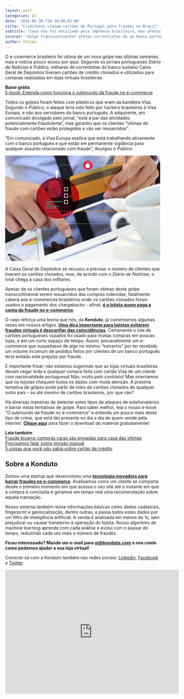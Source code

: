 ```yaml
---
layout: post
categories: pt
date: '2016-05-30-T10:39:00-03:00'
title: "Criminosos clonam cartões de Portugal para fraudes no Brasil"
subtitle: "Caso não foi noticiado pela imprensa brasileira, mas afetou e-commerces do nosso País"
excerpt: "Golpe transcontinental afetou correntistas de um banco português"
author: felipe
---
```


O e-commerce brasileiro foi vítima de um novo golpe nas últimas semanas, mas a notícia pouco ecoou por aqui. Segundo os jornais portugueses *Diário de Notícias* e *Público*, milhares de correntistas do banco lusitano Caixa Geral de Depósitos tiveram cartões de crédito clonados e utilizados para compras realizadas em lojas virtuais brasileiras. 

**Baixe grátis**   
[E-book: Entenda como funciona o submundo da fraude no e-commerce](http://ebooks.konduto.com/submundo-da-fraude?utm_source=konduto&utm_medium=blog&utm_campaign=conteudo-ccport)

Todos os golpes foram feitos com plásticos que eram da bandeira Visa. Segundo o *Público*, o ataque teria sido feito por hackers brasileiros à Visa Europa, e não aos servidores do banco português. A adquirente, em comunicado divulgado pelo jornal, “está a par das atividades potencialmente fraudulenta”, mas garantiu que os clientes “vítimas de fraude com cartões estão protegidos e vão ser ressarcidos”. 

“Em comunicado, a Visa Europa explica que está trabalhando ativamente com o banco português e que estão em permanente vigilância para qualquer assunto relacionado com fraude”, divulgou o *Público*. 

![img-cartao](/images/160530-cartao-grafismo.png)

A Caixa Geral de Depósitos se recusou a precisar o número de clientes que tiveram os cartões clonados, mas, de acordo com o *Diário de Notícias*, o total chega à casa dos milhares.

Apesar de os clientes portugueses que foram vítimas deste golpe transcontinental serem ressarcidos das compras indevidas, fatalmente caberá aos e-commerces brasileiros onde os cartões clonados foram usados o pagamento dos chargebacks - afinal, **[é o lojista quem paga a conta da fraude no e-commerce](https://blog.konduto.com/pt/2016/05/por-que-o-lojista-deve-pagar-pelo-chargeback/?utm_source=konduto&utm_medium=blog&utm_campaign=conteudo-ccport)**. 

O caso reforça uma teoria que nós, da **Konduto**, já comentamos algumas vezes em nossos artigos. **[Uma dica importante para lojistas evitarem fraudes virtuais é desconfiar das coincidências](https://blog.konduto.com/pt/2016/01/dicas-emergenciais-evitar-fraudes/?utm_source=konduto&utm_medium=blog&utm_campaign=conteudo-ccport)**. Certamente o lote de cartões portugueses vazados foi usado para muitas compras em poucas lojas, e em um curto espaço de tempo. Assim, provavelmente um e-commerce que suspeitasse de algo no mínimo “estranho” por ter recebido um volume incomum de pedidos feitos por clientes de um banco português teria evitado este prejuízo por fraude. 

É importante frisar: não estamos sugerindo que as lojas virtuais brasileiras devam negar toda e qualquer compra feita com cartão Visa de um cliente com nacionalidade portuguesa! Não, muito pelo contrário! Mas orientamos que os lojistas chequem todos os dados com muita atenção. A próxima tentativa de golpes pode partir de lotes de cartões clonados de qualquer outro país - ou até mesmo de cartões brasileiros, por que não?

Há diversas maneiras de detectar estes tipos de ataques de estelionatários e barrar estas tentativas de golpe. Para saber melhor, leia o nosso e-book “O submundo da fraude no e-commerce” e entenda um pouco mais deste tipo de crime, que está tão presente no dia a dia de quem vende pela internet. **[Clique aqui](http://ebooks.konduto.com/submundo-da-fraude?utm_source=konduto&utm_medium=blog&utm_campaign=conteudo-ccport)** para fazer o download do material gratuitamente!

**Leia também**  
[Fraude bizarra: compras caras são enviadas para casa das vítimas](https://blog.konduto.com/pt/2016/02/fraude-bizarra-kohls-eua/?utm_source=konduto&utm_medium=blog&utm_campaign=conteudo)  
[Precisamos falar sobre revisão manual](https://blog.konduto.com/pt/2016/02/precisamos-falar-sobre-revisao-manual/?utm_source=konduto&utm_medium=blog&utm_campaign=conteudo)  
[5 coisas que você não sabia sobre cartão de crédito](https://blog.konduto.com/pt/2014/09/5-coisas-que-voce-nao-sabia-sobre-cartao-de-credito/?utm_source=konduto&utm_medium=blog&utm_campaign=conteudo)

## Sobre a Konduto 

Somos uma startup que desenvolveu uma **[tecnologia inovadora para barrar fraudes no e-commerce](http://konduto.com/?utm_source=konduto&utm_medium=blog&utm_campaign=conteudo)**. Analisamos como um cliente se comporta desde o primeiro momento em que acessa o seu site até o instante em que a compra é concluída e geramos em tempo real uma recomendação sobre aquela transação. 

Nosso sistema também reúne informações básicas como dados cadastrais, fingerprint e geolocalização, dentre outras, e passa todos estes dados por um filtro de inteligência artificial. A venda é analisada em menos de 1s, sem prejudicar ou causar transtorno à operação do lojista. Nosso algoritmo de machine learning aprende com cada análise e evolui com o passar do tempo, reduzindo cada vez mais o número de fraudes.  

**Ficou interessado? Mande um e-mail para [oi@konduto.com](mailto:oi@konduto.com) e nos conte como podemos ajudar a sua loja virtual!**

Conecte-se com a Konduto também nas redes sociais: [Linkedin](https://www.linkedin.com/company/konduto), [Facebook](https://www.facebook.com/konduto) e [Twitter](https://twitter.com/KondutoBR)  

<iframe src="https://www.facebook.com/plugins/video.php?href=https%3A%2F%2Fwww.facebook.com%2Fkonduto%2Fvideos%2F613187352119217%2F&show_text=1&width=560" width="560" height="400" style="border:none;overflow:hidden" scrolling="no" frameborder="0" allowTransparency="true"></iframe>